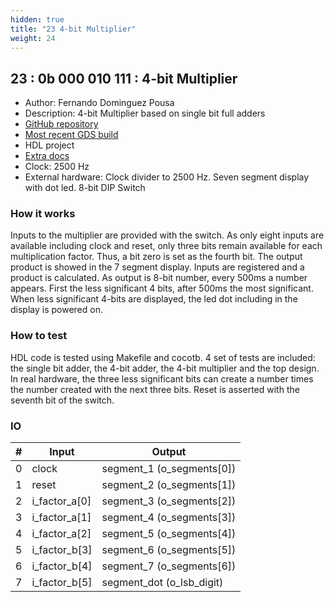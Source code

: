 ```yaml
---
hidden: true
title: "23 4-bit Multiplier"
weight: 24
---
```


## 23 : 0b 000 010 111 : 4-bit Multiplier

* Author: Fernando Dominguez Pousa
* Description: 4-bit Multiplier based on single bit full adders
* [GitHub repository](https://github.com/kuriousd/tt02-4bit-multiplier)
* [Most recent GDS build](https://github.com/kuriousd/tt02-4bit-multiplier/actions/runs/3516782325)
* HDL project
* [Extra docs]()
* Clock: 2500 Hz
* External hardware: Clock divider to 2500 Hz. Seven segment display with dot led. 8-bit DIP Switch



### How it works

Inputs to the multiplier are provided with the switch. As only eight inputs are available including clock and reset, only three bits remain available for each multiplication factor. Thus, a bit zero is set as the fourth bit. The output product is showed in the 7 segment display. Inputs are registered and a product is calculated. As output is 8-bit number, every 500ms a number appears. First the less significant 4 bits, after 500ms the most significant. When less significant 4-bits are displayed, the led dot including in the display is powered on.

### How to test

HDL code is tested using Makefile and cocotb. 4 set of tests are included: the single bit adder, the 4-bit adder, the 4-bit multiplier and the top design. In real hardware, the three less significant bits can create a number times the number created with the next three bits. Reset is asserted with the seventh bit of the switch.

### IO

| # | Input        | Output       |
|---|--------------|--------------|
| 0 | clock  | segment_1 (o_segments[0]) |
| 1 | reset  | segment_2 (o_segments[1]) |
| 2 | i_factor_a[0]  | segment_3 (o_segments[2]) |
| 3 | i_factor_a[1]  | segment_4 (o_segments[3]) |
| 4 | i_factor_a[2]  | segment_5 (o_segments[4]) |
| 5 | i_factor_b[3]  | segment_6 (o_segments[5]) |
| 6 | i_factor_b[4]  | segment_7 (o_segments[6]) |
| 7 | i_factor_b[5]  | segment_dot (o_lsb_digit) |
